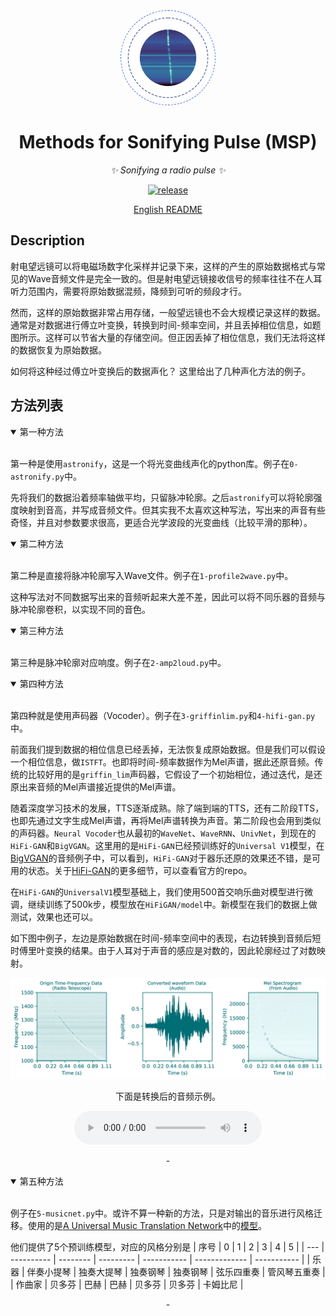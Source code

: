 <div align="center">

<div align="center"><img style="border-radius:50%;border: royalblue dashed 1px;padding: 5px" src="Figure/Burst.png" alt="RMS" width="140px" /></div>

# Methods for Sonifying Pulse (MSP)

_✨ Sonifying a radio pulse ✨_

</div>

<p align="center">
  <a href="https://github.com/SukiYume/MSP">
    <img src="https://img.shields.io/badge/MethodSonifyPulse-MSP-royalblue" alt="release">
  </a>
</p>

<p align="center">
  <a href="./README_CN.md" target="_blank">English README</a>
</p>

## Description

  射电望远镜可以将电磁场数字化采样并记录下来，这样的产生的原始数据格式与常见的Wave音频文件是完全一致的。但是射电望远镜接收信号的频率往往不在人耳听力范围内，需要将原始数据混频，降频到可听的频段才行。

  然而，这样的原始数据非常占用存储，一般望远镜也不会大规模记录这样的数据。通常是对数据进行傅立叶变换，转换到时间-频率空间，并且丢掉相位信息，如题图所示。这样可以节省大量的存储空间。但正因丢掉了相位信息，我们无法将这样的数据恢复为原始数据。

  如何将这种经过傅立叶变换后的数据声化？ 这里给出了几种声化方法的例子。

## 方法列表

  <details open>
  <summary>第一种方法</summary>
  </br>
  <div align="left">

  第一种是使用`astronify`，这是一个将光变曲线声化的python库。例子在`0-astronify.py`中。

  先将我们的数据沿着频率轴做平均，只留脉冲轮廓。之后`astronify`可以将轮廓强度映射到音高，并写成音频文件。但其实我不太喜欢这种写法，写出来的声音有些奇怪，并且对参数要求很高，更适合光学波段的光变曲线（比较平滑的那种）。

  </div>
  </details>


  <details open>
  <summary>第二种方法</summary>
  </br>
  <div align="left">

  第二种是直接将脉冲轮廓写入Wave文件。例子在`1-profile2wave.py`中。

  这种写法对不同数据写出来的音频听起来大差不差，因此可以将不同乐器的音频与脉冲轮廓卷积，以实现不同的音色。

  </div>
  </details>


  <details open>
  <summary>第三种方法</summary>
  </br>
  <div align="left">

  第三种是脉冲轮廓对应响度。例子在`2-amp2loud.py`中。

  </div>
  </details>


  <details open>
  <summary>第四种方法</summary>
  </br>
  <div align="left">

  第四种就是使用声码器（Vocoder）。例子在`3-griffinlim.py`和`4-hifi-gan.py`中。

  前面我们提到数据的相位信息已经丢掉，无法恢复成原始数据。但是我们可以假设一个相位信息，做`ISTFT`。也即将时间-频率数据作为Mel声谱，据此还原音频。传统的比较好用的是`griffin_lim`声码器，它假设了一个初始相位，通过迭代，是还原出来音频的Mel声谱接近提供的Mel声谱。

  随着深度学习技术的发展，TTS逐渐成熟。除了端到端的TTS，还有二阶段TTS，也即先通过文字生成Mel声谱，再将Mel声谱转换为声音。第二阶段也会用到类似的声码器。`Neural Vocoder`也从最初的`WaveNet`、`WaveRNN`、`UnivNet`，到现在的`HiFi-GAN`和`BigVGAN`。这里用的是`HiFi-GAN`已经预训练好的`Universal V1`模型，在[BigVGAN](https://bigvgan-demo.github.io/)的音频例子中，可以看到，`HiFi-GAN`对于器乐还原的效果还不错，是可用的状态。关于[HiFi-GAN](https://github.com/jik876/hifi-gan)的更多细节，可以查看官方的repo。

  在`HiFi-GAN`的`UniversalV1`模型基础上，我们使用500首交响乐曲对模型进行微调，继续训练了500k步，模型放在`HiFiGAN/model`中。新模型在我们的数据上做测试，效果也还可以。

  如下图中例子，左边是原始数据在时间-频率空间中的表现，右边转换到音频后短时傅里叶变换的结果。由于人耳对于声音的感应是对数的，因此轮廓经过了对数映射。

  <div align="center"><img src="Figure/MSPT.png" alt="RMS" width="800px" /></div>

  <p align="center">下面是转换后的音频示例。</p>
  <p align="center">
  <audio controls>
    <source src="Data/Burst-wirfi.wav" type="audio/mpeg">
  </audio>
  </p>

  </div>
  </details>

  <p align="center" color='RoyalBlue'> - </p>

  <details open>
  <summary> 第五种方法 </summary>
  </br>
  <div align="left">

  例子在`5-musicnet.py`中。或许不算一种新的方法，只是对输出的音乐进行风格迁移。使用的是[A Universal Music Translation Network](https://arxiv.org/abs/1805.07848)中的[模型](https://github.com/facebookresearch/music-translation)。

  他们提供了5个预训练模型，对应的风格分别是
  | 序号   | 0         | 1        | 2           | 3           | 4             | 5           |
  | ---   | ---------- | -------- | --------- | ----------- | ------------- | ----------- |
  | 乐器   | 伴奏小提琴 | 独奏大提琴 | 独奏钢琴   | 独奏钢琴   | 弦乐四重奏     | 管风琴五重奏 |
  | 作曲家 | 贝多芬     | 巴赫      | 巴赫       | 贝多芬     | 贝多芬       | 卡姆比尼   |

  </div>
  </details>

  <p align="center" color='RoyalBlue'> - </p>